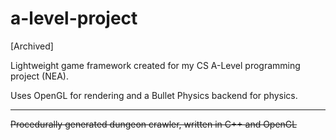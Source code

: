 # a-level-project

[Archived]

Lightweight game framework created for my CS A-Level programming project (NEA).

Uses OpenGL for rendering and a Bullet Physics backend for physics.

---

~~Procedurally generated dungeon crawler, written in C++ and OpenGL~~

